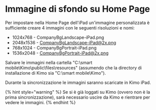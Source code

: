 # Immagine di sfondo su Home Page

Per impostare nella Home Page dell'iPad un'immagine personalizzata è sufficiente creare 4 immagini con le seguenti risoluzioni e nomi:

* 1024x768 - CompanyBgLandscape-iPad.png
* 2048x1536 - CompanyBgLandscape-iPad@2x.png
* 768x1024 - CompanyBgPortrait-iPad.png
* 1536x2048 - CompanyBgPortrait-iPad@2x.png

Salvare le immagini nella cartella "C:\smart mobile\Kimo\public\files\resources" \(assumendo che la directory di installazione di Kimo sia "C:\smart mobile\Kimo"\).

Durante la sincronizzazione le immagini saranno scaricate in Kimo iPad.

{% hint style="warning" %}
Se si è già loggati su Kimo \(ovvero non è la prima sincronizzazione\), sarà necessario uscire da Kimo e rientrare per vedere le immagini.
{% endhint %}


